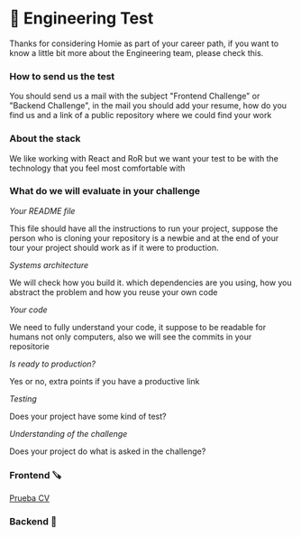 # 🧠 Engineering Test

Thanks for considering Homie as part of your career path, if you want to know a little bit more about the Engineering team, please check this.

### How to send us the test

You should send us a mail with the subject "Frontend Challenge" or "Backend Challenge", in the mail you should add your resume, how do you find us and a link of a public repository where we could find your work

### About the stack

We like working with React and RoR but we want your test to be with the technology that you feel most comfortable with 

### What do we will evaluate in your challenge

*Your README file*

This file should have all the instructions to run your project, suppose the person who is cloning your repository is a newbie and at the end of your tour your project should work as if it were to production.

*Systems architecture*

We will check how you build it. which dependencies are you using, how you abstract the problem and how you reuse your own code

*Your code*

We need to fully understand your code, it suppose to be readable for humans not only computers, also we will see the commits in your repositorie

*Is ready to production?*

Yes or no, extra points if you have a productive link

*Testing*

Does your project have some kind of test?

*Understanding of the challenge*

Does your project do what is asked in the challenge?

### Frontend 🪚

[Prueba CV](https://www.notion.so/Prueba-CV-3593259c45b24634b08ec2148cfd7715)


### Backend 🧱

